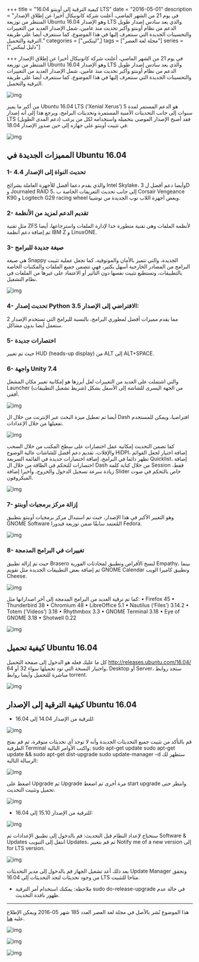 +++
title = "كيفية الترقية إلى أوبنتو 16.04 LTS"
date = "2016-05-01"
description = "في يوم 21 من الشهر الماضي، أعلنت شركة كانونيكال أخيرا عن إطلاق الإصدار المنتظر من توزيعة Ubuntu وهو الإصدار 16.04 LTS والذي يعد سادس إصدار طويل الدعم من نظام أوبنتو وأكبر تحديث منذ عامين، شمل الإصدار العديد من التغييرات والتحسينات الجديدة التي سنتعرف إليها في هذا الموضوع، كما سنتعرف أيضا على طريقة الترقية والتحميل."
categories = ["لينكس",]
tags = ["مجلة لغة العصر"]
series = ["دليل لينكس"]

+++
في يوم 21 من الشهر الماضي، أعلنت شركة كانونيكال أخيرا عن إطلاق الإصدار المنتظر من توزيعة Ubuntu وهو الإصدار 16.04 LTS والذي يعد سادس إصدار طويل الدعم من نظام أوبنتو وأكبر تحديث منذ عامين، شمل الإصدار العديد من التغييرات والتحسينات الجديدة التي سنتعرف إليها في هذا الموضوع، كما سنتعرف أيضا على طريقة الترقية والتحميل.

![img](images/1.jpg)

من أكبر ما يميز Ubuntu 16.04 LTS (‘Xenial Xerus’) هو الدعم المستمر لمدة 5 سنوات إلى جانب التحديثات الأمنية المستمرة وتحديثات البرامج، ويرجع هذا إلى أنه إصدار LTS (دعم المدى الطويل) فقد أصبح الإصدار الموصي بتحميله واستخدامه لكل من يرغب في تثبيت أوبنتو على جهازه إلى حين صدور الإصدار 18.04.

![img](images/2.png)

## المميزات الجديدة في Ubuntu 16.04

### 1- تحديث النواة إلى الإصدار 4.4

 والذي يقدم دعما أفضل للأجهزة العاملة بشرائح Intel Skylake، وأيضا دعم أفضل ل 3D و Journaled RAID 5، إلى جانب تحديث التعريفات الخاصة ب Corsair Vengeance K90 و Logitech G29 racing wheel وبعض أجهزة اللاب توب الجديدة من توشيبا.

### 2- تقديم الدعم لمزيد من الأنظمة

مثل تقنية ZFS لأنظمة الملفات وهي تقنية متطورة جدا لإدارة الملفات واسترجاعها، أيضا تم إضافة دعم أنظمة IBM Z و LinuxONE.

### 3-  صيغة جديدة للبرامج

هي صيغة Snappy الجديدة، والتي تتميز بالأمان والموثوقية، كما تجعل عملية تثبيت البرامج من المصادر الخارجية أسهل بكثير، فهي تتضمن جميع الملفات والمكتبات الخاصة بالتطبيقات، وتستطيع تثبيت نفسها دون التأثير أو الاعتماد على غيرها من الملفات في نظام التشغيل.

![img](images/3.jpg)

### 4- تحديث إصدار Python الافتراضي إلى الإصدار 3.5:

مما يقدم مميزات أفضل لمطوري البرامج، بالنسبة للبرامج التي تستخدم الإصدار 2 ستعمل أيضا بدون مشاكل.

### 5- اختصارات جديدة

حيث تم تغيير HUD (heads-up display) من ALT إلى ALT+SPACE.

### 6- واجهة Unity 7.4

والتي اشتملت على العديد من التغييرات لعل أبرزها هو إمكانية تغيير مكان المشغل Launcher (شريط تشغيل التطبيقات) من الجهة اليسرى للشاشة إلى الأسفل بشكل أفقي.

![img](images/4.jpg)

أيضا تم تعطيل ميزة البحث عبر الإنترنت من خلال ال Dash افتراضيا، ويمكن للمستخدم تفعيلها من خلال الإعدادات.

![img](images/5.jpg)

كما تضمن التحديث إمكانية عمل اختصارات على سطح المكتب من خلال السحب والإفلات، تقديم دعم أفضل للشاشات عالية الوضوح HiDPI، إضافة اختيار لجعل القوائم تظهر دائما في البرامج، إضافة اختصارات جديدة في القائمة السريعة Quicklist، إضافة اختصارات للتحكم في الطاقة من خلال ال Dash من خلال كتابة كلمة Session فقط، زيادة سرعة تسجيل الدخول والخروج، وأخيرا إضافة Slider خاص بالتحكم في صوت الميكروفون.

![img](images/6.jpg)

### 7- إزالة مركز برمجيات أوبنتو

وهو التغيير الأكبر في هذا الإصدار، حيث تم استبدال مركز برمجيات أوبنتو بتطبيق GNOME Software المُعتمد سابقًا ضمن توزيعة فيدورا Fedora.

![img](images/7.jpg)

### 8- تغييرات في البرامج المدمجة

حيث تم إزالة تطبيق Brasero لنسخ الأقراص وتطبيق لمحادثات الفورية Empathy، بينما تم إضافة بعض التطبيقات الجديدة مثل تقويم GNOME Calendar وتطبيق كاميرا الويب Cheese.

![img](images/8.png)

كما تم ترقية العديد من البرامج المدمجة إلى آخر اصداراتها مثل:
    • Firefox 45
    • Thunderbird 38
    • Chromium 48
    • LibreOffice 5.1
    • Nautilus (‘Files’) 3.14.2
    • Totem (‘Videos’) 3.18
    • Rhythmbox 3.3
    • GNOME Terminal 3.18
    • Eye of GNOME 3.18
    • Shotwell 0.22

![img](images/9.png)

## كيفية تحميل Ubuntu 16.04

كل ما عليك فعله هو الدخول إلى صفحة التحميل http://releases.ubuntu.com/16.04/ واختيار النسخة التي تود تحميلها سواء 32 أو 64، Desktop أو Server، ستجد روابط مباشرة للتحميل وأيضا روابط torrent.

![img](images/10.jpg)

## كيفية الترقية إلى الإصدار Ubuntu 16.04

- للترقية من الإصدار 14.04 إلى 16.04:

![img](images/11.jpg)

قم بالتأكد من تثبيت جميع التحديثات الجديدة وأنه لا توجد أي تحديثات متوفرة، ثم قم بفتح الطرفية Terminal واكتب الأوامر التالية:
sudo apt-get update
sudo apt-get update && sudo apt-get dist-upgrade
sudo update-manager –d
ستظهر لك الرسالة التالية:

![img](images/12.png)

اضغط على Upgrade ثم Upgrade مرة أخرى ثم اضغط start upgrade وانتظر حتى تحميل وتثبيت التحديث.

![img](images/13.png)

- للترقية من الإصدار 15.10 إلى 16.04:

![img](images/14.jpg)

ستحتاج لإعداد النظام قبل التحديث:
قم بالدخول إلى تطبيق الإعدادات ثم Software & Updates انتقل إلى التبويب Updates، ثم قم بتغيير Notify me of a new version إلى for LTS version.

![img](images/15.png)

بعد ذلك أعد تشغيل الجهاز قم بالدخول إلى مدير التحديثات Update Manager وتحقق من وجود تحديثات لتجد التحديثات إلى 16.04 LTS متاحا للتثبيت.
- ملاحظة: يمكنك استخدام أمر الترقية sudo do-release-upgrade في حالة عدم ظهور نافذة التحديث.

---

هذا الموضوع نُشر باﻷصل في مجلة لغة العصر العدد 185 شهر 05-2016 ويمكن الإطلاع عليه [هنا](https://drive.google.com/file/d/1QH89M5_xSqY5_q-wUvSV5gn4CK7kdkxq/view?usp=sharing).

![img](images/185-6.png)

![img](images/185-7.png)

![img](images/185-8.png)
